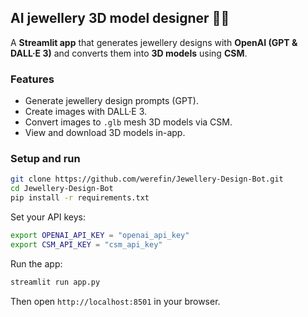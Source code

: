 ## AI jewellery 3D model designer 💍✨

A **Streamlit app** that generates jewellery designs with **OpenAI (GPT & DALL·E 3)** and converts them into **3D models** using **CSM**.

### Features
- Generate jewellery design prompts (GPT).
- Create images with DALL·E 3.
- Convert images to `.glb` mesh 3D models via CSM.
- View and download 3D models in-app.

### Setup and run
```bash
git clone https://github.com/werefin/Jewellery-Design-Bot.git
cd Jewellery-Design-Bot
pip install -r requirements.txt
```
Set your API keys:

```bash
export OPENAI_API_KEY = "openai_api_key"
export CSM_API_KEY = "csm_api_key"
```

Run the app:

```bash
streamlit run app.py
```

Then open `http://localhost:8501` in your browser.

